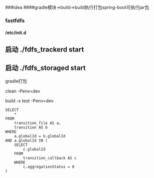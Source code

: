 ###idea 
####gradle模块->build->build执行打包spring-boot可执行jar包



### fastfdfs
#### /etc/init.d
 启动  ./fdfs_trackerd start
 --
 启动  ./fdfs_storaged start
 --


gradle打包

clean -Penv=dev

build -x test -Penv=dev



```
SELECT
	*
FROM
	transition_file AS a,
	transition AS b
WHERE
	a.globalId = b.globalId
AND a.globalId IN (
	SELECT
		c.globalId
	FROM
		transition_callback AS c
	WHERE
		c.aggregationStatus = 0 
)

```
